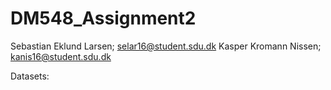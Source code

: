 # DM548_Assignment2

Sebastian Eklund Larsen; selar16@student.sdu.dk
Kasper Kromann Nissen; kanis16@student.sdu.dk

Datasets:
